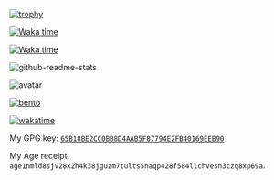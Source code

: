 [![trophy](https://github-profile-trophy.vercel.app/?username=talentestors&no-frame=true&theme=dracula&rank=-?&margin-w=5)](https://github.com/ryo-ma/github-profile-trophy)

[![Waka time](http://github-readme-stats.stazxr.cn/api/wakatime?username=talentestors&hide=Other)](https://wakatime.com/@018b66e8-e234-4be9-9887-627312a2cd1e)

[![Waka time](https://github-readme-stats.stazxr.cn/api/wakatime?username=talentestors&layout=compact&hide=Other)](https://wakatime.com/@018b66e8-e234-4be9-9887-627312a2cd1e)

![github-readme-stats](https://github-readme-stats.stazxr.cn/api/top-langs/?username=talentestors&show_icons=true&include_all_commits=true&theme=radical)

![avatar](https://assets.leetcode.cn/aliyun-lc-upload/users/talentestors/avatar_1672724122.png)

[![bento](https://api.bento.me/v1/og/talentestors)](https://bento.me/talentestors)

[![wakatime](https://wakatime.com/badge/user/018b66e8-e234-4be9-9887-627312a2cd1e.svg)](https://wakatime.com/@018b66e8-e234-4be9-9887-627312a2cd1e)

My GPG key: [`65B18BE2CC0BB8D4AAB5F87794E2FB40169EEB90`](https://keys.openpgp.org/vks/v1/by-fingerprint/65B18BE2CC0BB8D4AAB5F87794E2FB40169EEB90)

My Age receipt: `age1nmld8sjv28x2h4k38jguzm7tults5naqp428f584llchvesn3czq8xp69a`.
